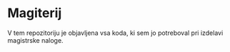# Magiterij
V tem repozitoriju je objavljena vsa koda, ki sem jo potreboval pri izdelavi magistrske naloge.
